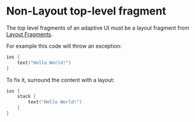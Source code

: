 # Non-Layout top-level fragment

The top level fragments of an adaptive UI must be a layout fragment from [Layout Fragments](../ui/layout-fragments.md).

For example this code will throw an exception:

```kotlin
ios {
    text("Hello World!")
}
```

To fix it, surround the content with a layout:

```kotlin
ios {
    stack {
        text("Hello World!")
    }
}
```